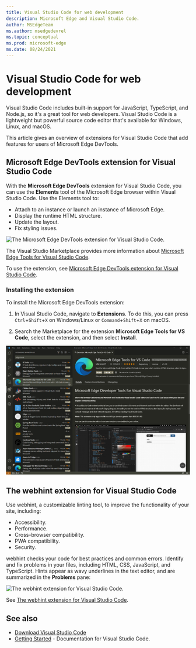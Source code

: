 ```yaml
---
title: Visual Studio Code for web development
description: Microsoft Edge and Visual Studio Code.
author: MSEdgeTeam
ms.author: msedgedevrel
ms.topic: conceptual
ms.prod: microsoft-edge
ms.date: 08/24/2021
---
```

# Visual Studio Code for web development

Visual Studio Code includes built-in support for JavaScript, TypeScript, and Node.js, so it's a great tool for web developers.  Visual Studio Code is a lightweight but powerful source code editor that's available for Windows, Linux, and macOS.

This article gives an overview of extensions for Visual Studio Code that add features for users of Microsoft Edge DevTools.


<!-- ====================================================================== -->
## Microsoft Edge DevTools extension for Visual Studio Code

With the **Microsoft Edge DevTools** extension for Visual Studio Code, you can use the **Elements** tool of the Microsoft Edge browser within Visual Studio Code.  Use the Elements tool to:
*   Attach to an instance or launch an instance of Microsoft Edge.
*   Display the runtime HTML structure.
*   Update the layout.
*   Fix styling issues.

![The Microsoft Edge DevTools extension for Visual Studio Code.](media/microsoft-edge-tools-for-visual-studio-code.png)

The Visual Studio Marketplace provides more information about [Microsoft Edge Tools for Visual Studio Code](https://marketplace.visualstudio.com/items?itemName=ms-edgedevtools.vscode-edge-devtools).

To use the extension, see [Microsoft Edge DevTools extension for Visual Studio Code](microsoft-edge-devtools-extension.md).


### Installing the extension

To install the Microsoft Edge DevTools extension:

1. In Visual Studio Code, navigate to **Extensions**.  To do this, you can press `Ctrl`+`Shift`+`X` on Windows/Linux or `Command`+`Shift`+`X` on macOS.

1. Search the Marketplace for the extension **Microsoft Edge Tools for VS Code**, select the extension, and then select **Install**.

![Installing the Microsoft Edge DevTools extension for Visual Studio Code.](media/vscode-edge-tools-install.png)


<!-- ====================================================================== -->
## The webhint extension for Visual Studio Code

Use webhint, a customizable linting tool, to improve the functionality of your site, including:

*   Accessibility.
*   Performance.
*   Cross-browser compatibility.
*   PWA compatibility.
*   Security.

webhint checks your code for best practices and common errors.  Identify and fix problems in your files, including HTML, CSS, JavaScript, and TypeScript.  Hints appear as wavy underlines in the text editor, and are summarized in the **Problems** pane:

![The webhint extension for Visual Studio Code.](media/webhint-extension.png)

See [The webhint extension for Visual Studio Code](webhint.md).


<!-- ====================================================================== -->
## See also

*  [Download Visual Studio Code](https://code.visualstudio.com)
*  [Getting Started](https://code.visualstudio.com/Docs) - Documentation for Visual Studio Code.
